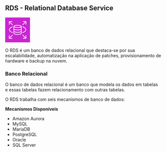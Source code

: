 ## RDS - Relational Database Service
![AWS RDS](/aws/icon/aws-rds.png)

O RDS é um banco de dados relacional que destaca-se por sua escalabilidade, automatização na aplicação de patches, provisionamento de hardware e backup na nuvem.

### Banco Relacional

O banco de dados relacional é um banco que modela os dados em tabelas e essas tabelas fazem relacionamento com outras tabelas. 

O RDS trabalha com seis mecanismos de banco de dados:

**Mecanismos Disponíveis**
- Amazon Aurora
- MySQL
- MariaDB
- PostgreSQL
- Oracle
- SQL Server



